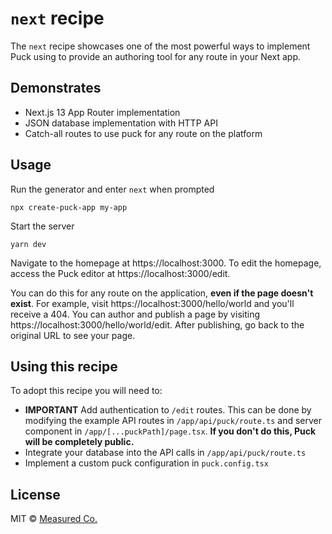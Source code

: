 # `next` recipe

The `next` recipe showcases one of the most powerful ways to implement Puck using to provide an authoring tool for any route in your Next app.

## Demonstrates

- Next.js 13 App Router implementation
- JSON database implementation with HTTP API
- Catch-all routes to use puck for any route on the platform

## Usage

Run the generator and enter `next` when prompted

```
npx create-puck-app my-app
```

Start the server

```
yarn dev
```

Navigate to the homepage at https://localhost:3000. To edit the homepage, access the Puck editor at https://localhost:3000/edit.

You can do this for any route on the application, **even if the page doesn't exist**. For example, visit https://localhost:3000/hello/world and you'll receive a 404. You can author and publish a page by visiting https://localhost:3000/hello/world/edit. After publishing, go back to the original URL to see your page.

## Using this recipe

To adopt this recipe you will need to:

- **IMPORTANT** Add authentication to `/edit` routes. This can be done by modifying the example API routes in `/app/api/puck/route.ts` and server component in `/app/[...puckPath]/page.tsx`. **If you don't do this, Puck will be completely public.**
- Integrate your database into the API calls in `/app/api/puck/route.ts`
- Implement a custom puck configuration in `puck.config.tsx`

## License

MIT © [Measured Co.](https://github.com/measuredco)
